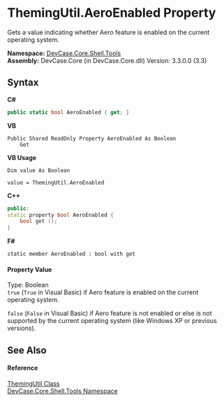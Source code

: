 # ThemingUtil.AeroEnabled Property 
 

Gets a value indicating whether Aero feature is enabled on the current operating system.

**Namespace:**&nbsp;<a href="N_DevCase_Core_Shell_Tools">DevCase.Core.Shell.Tools</a><br />**Assembly:**&nbsp;DevCase.Core (in DevCase.Core.dll) Version: 3.3.0.0 (3.3)

## Syntax

**C#**<br />
``` C#
public static bool AeroEnabled { get; }
```

**VB**<br />
``` VB
Public Shared ReadOnly Property AeroEnabled As Boolean
	Get
```

**VB Usage**<br />
``` VB Usage
Dim value As Boolean

value = ThemingUtil.AeroEnabled

```

**C++**<br />
``` C++
public:
static property bool AeroEnabled {
	bool get ();
}
```

**F#**<br />
``` F#
static member AeroEnabled : bool with get

```


#### Property Value
Type: Boolean<br />`true` (`True` in Visual Basic) if Aero feature is enabled on the current operating system. 

`false` (`False` in Visual Basic) if Aero feature is not enabled or else is not supported by the current operating system (like Windows XP or previous versions).

## See Also


#### Reference
<a href="T_DevCase_Core_Shell_Tools_ThemingUtil">ThemingUtil Class</a><br /><a href="N_DevCase_Core_Shell_Tools">DevCase.Core.Shell.Tools Namespace</a><br />